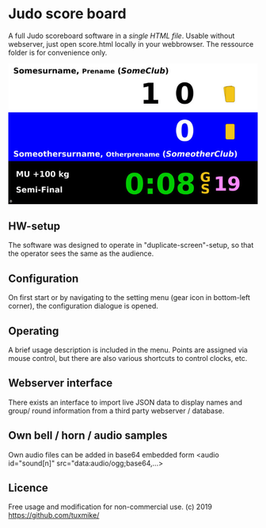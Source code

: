# Judo score board

A full Judo scoreboard software in a *single HTML file*.
Usable without webserver, just open score.html locally in your webbrowser. The ressource folder is for convenience only.

![screenshot](screenshot.jpg?raw=true "Example view")

## HW-setup
The software was designed to operate in "duplicate-screen"-setup, so that the operator sees the same as the audience. 

## Configuration
On first start or by navigating to the setting menu (gear icon in bottom-left corner), the configuration dialogue is opened.

## Operating
A brief usage description is included in the menu. Points are assigned via mouse control, but there are also various shortcuts to control clocks, etc.

## Webserver interface
There exists an interface to import live JSON data to display names and group/ round information from a third party webserver / database.

## Own bell / horn / audio samples
Own audio files can be added in base64 embedded form <audio id="sound[n]" src="data:audio/ogg;base64,...>

## Licence
Free usage and modification for non-commercial use. 
(c) 2019 https://github.com/tuxmike/
